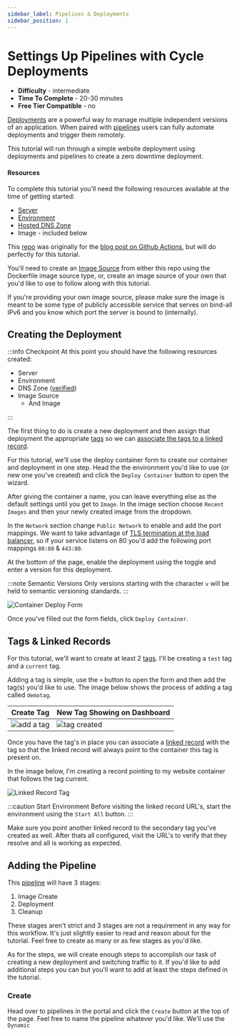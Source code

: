 ```yaml
---
sidebar_label: Pipelines & Deployments
sidebar_position: 1
---
```


# Settings Up Pipelines with Cycle Deployments

- **Difficulty** - intermediate
- **Time To Complete** - 20-30 minutes
- **Free Tier Compatible** - no


[Deployments](/reference/environments/deployments/) are a powerful way to manage multiple independent versions of an application.  When paired with [pipelines](/reference/pipelines/) users can fully automate deployments and trigger them remotely. 

This tutorial will run through a simple website deployment using deployments and pipelines to create a zero downtime deployment. 

#### Resources

To complete this tutorial you'll need the following resources available at the time of getting started:

* [Server](/reference/infrastructure/servers/#add-server)
* [Environment](/reference/environments/managing-environments#environment-create)
* [Hosted DNS Zone](/reference/DNS/zones/hosted-zones)
* Image - included below

This [repo](https://github.com/cycleplatform/blog-zero-2-actions) was originally for the [blog post on Github Actions](https://cycle.io/blog/2022/08/github-actions-on-cycle/), but will do perfectly for this tutorial.

You'll need to create an [Image Source](/reference/images/sources/) from either this repo using the Dockerfile image source type, or, create an image source of your own that you'd like to use to follow along with this tutorial.  

If you're providing your own image source, please make sure the image is meant to be some type of publicly accessible service that serves on bind-all IPv6 and you know which port the server is bound to (internally). 



## Creating the Deployment 

:::info Checkpoint
At this point you should have the following resources created:

* Server
* Environment
* DNS Zone ([verified](/reference/DNS/zones/hosted-zones#step-2-create-and-verify-the-zone))
* Image Source 
    * And Image

:::


The first thing to do is create a new deployment and then assign that deployment the appropriate [tags](/reference/environments/deployments/tags) so we can [associate the tags to a linked record](/reference/DNS/records/linked-record-tags).


For this tutorial, we'll use the deploy container form to create our container and deployment in one step. Head the the environment you'd like to use (or new one you've created) and click the `Deploy Container` button to open the wizard.  

After giving the container a name, you can leave everything else as the default settings until you get to `Image`.  In the image section choose `Recent Images` and then your newly created image from the dropdown. 

In the `Network` section change `Public Network` to enable and add the port mappings.  We want to take advantage of [TLS termination at the load balancer](/reference/environments/services/loadbalancer#ssl-termination), so if your service listens on 80 you'd add the following port mappings `80:80` & `443:80`. 

At the bottom of the page, enable the deployment using the toggle and enter a version for this deployment.  

:::note Semantic Versions
Only versions starting with the character `v` will be held to semantic versioning standards.
:::

![Container Deploy Form](https://static.cycle.io/guides/deployment-pipeline/deployment-form.png)

Once you've filled out the form fields, click `Deploy Container`.  

## Tags & Linked Records
For this tutorial, we'll want to create at least 2 [tags](/reference/environments/deployments/tags).  I'll be creating a `test` tag and a `current` tag.  

Adding a tag is simple, use the `+` button to open the form and then add the tag(s) you'd like to use.  The image below shows the process of adding a tag called `demotag`.


| Create Tag              | New Tag Showing on Dashboard                           |
| ----------------------------------- | ----------------------------------- |
| ![add a tag](https://static.cycle.io/portal-docs/deployments/demo-tag.png) |  ![tag created](https://static.cycle.io/portal-docs/deployments/tag-created.png) |


Once you have the tag's in place you can associate a [linked record](/reference/DNS/records/adding-records#type-linked) with the tag so that the linked record will always point to the container this tag is present on.  


In the image below, I'm creating a record pointing to my website container that follows the tag current.  

![Linked Record Tag](https://static.cycle.io/guides/deployment-pipeline/linked-record-tag.png)

:::caution Start Environment
Before visiting the linked record URL's, start the environment using the `Start All` button.
:::

Make sure you point another linked record to the secondary tag you've created as well. After thats all configured, visit the URL's to verify that they resolve and all is working as expected. 

## Adding the Pipeline
This [pipeline](/reference/pipelines/) will have 3 stages: 

1. Image Create
2. Deployment
3. Cleanup

These stages aren't strict and 3 stages are not a requirement in any way for this workflow.  It's just slightly easier to read and reason about for the tutorial.  Feel free to create as many or as few stages as you'd like.  

As for the steps, we will create enough steps to accomplish our task of creating a new deployment and switching traffic to it.  If you'd like to add additional steps you can but you'll want to add at least the steps defined in the tutorial.  

### Create
Head over to pipelines in the portal and click the `Create` button at the top of the page.  Feel free to name the pipeline whatever you'd like. We'll use the `Dynamic` 



